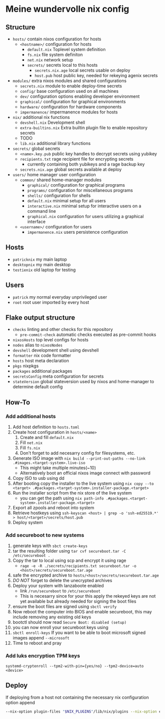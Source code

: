 # Meine wundervolle nix config

## Structure

- `hosts/` contain nixos configuration for hosts
    - `<hostname>/` configuration for hosts
        - `default.nix` Toplevel system definition
        - `fs.nix` file system definiton
        - `net.nix` network setup
        - `secrets/` secrets local to this hosts
            - `secrets.nix.age` local secrets usable on deploy
            - `host.pub` host public key, needed for rekeying agenix secrets
- `modules/` extra nixos modules and shared configurations
    - `secrets.nix` module to enable deploy-time secrets
    - `config/` base configuration used on all machines
    - `dev/` configuration options enabling developer environment
    - `graphical/` configuration for graphical environments
    - `hardware/` configuration for hardware components
    - `impermanence/` impermanence modules for hosts
- `nix/` additional nix functions
    - `devshell.nix` Development shell
    - `extra-builtins.nix` Extra builtin plugin file to enable repository secrets
    - TODO
    - `lib.nix` additional library functions
- `secrets/` global secrets
    - `<name>.key.pub` public key handles to decrypt secrets using yubikey
    - `recipients.txt` rage recipient file for encrypting secrets
        - currently containing both yubikeys and a rage backup key
    - `secrets.nix.age` global secrets available at deploy
- `users/` home manager user configuration
    - `common/` shared home-manager modules
        - `graphical/` configuration for graphical programs
        - `programs/` configuration for miscellaneous programs
        - `shells/` configuration for shells
        - `default.nix` minimal setup for all users
        - `interactive.nix` minimal setup for interactive users on a command line
        - `graphical.nix` configuration for users utilizing a graphical interface
    - `<username>/` configuration for users
        - `impermanence.nix` users persistence configuration

## Hosts
- `patricknix` my main laptop
- `desktopnix` my main desktop
- `testienix` old laptop for testing

## Users
- `patrick` my normal everyday unprivileged user
- `root` root user imported by every host

## Flake output structure
- `checks` linting and other checks for this repository
    - `pre-commit-check` automatic checks executed as pre-commit hooks
- `nixosHosts` top level configs for hosts
- `nodes` alias to `nixosNodes`
- `devshell` development shell using devshell
- `formatter` nix code formatter
- `hosts` host meta declaration
- `pkgs` nixpkgs
- `packages` additional packages
- `secretsConfig` meta configuration for secrets
- `stateVersion` global stateversion used by nixos and home-manager to determine default config

## How-To

### Add additional hosts

1. Add host definition to `hosts.toml`
2. Create host configuration in `hosts/<name>`
    1. Create and fill `default.nix`
    1. Fill `net.nix`
    1. Fill `fs.nix`
    2. Don't forget to add necesarry config for filesystems, etc.
3. Generate ISO image with `nix build --print-out-paths --no-link .#images.<target-system>.live-iso`
    - This might take multiple minutes(~10)
    - Alternatively boot an official nixos image connect with password
3. Copy ISO to usb using dd
3. After booting copy the installer to the live system using `nix copy --to <target> .#packages.<target-system>.installer-package.<target>`
4. Run the installer script from the nix store of the live system
    - you can get the path using `nix path-info .#packages.<target-system>.installer-package.<target>`
4. Export all zpools and reboot into system
6. Retrieve hostkeys using `ssh-keyscan <host> | grep -o 'ssh-ed25519.*' > host/<target>/secrets/host.pub`
5. Deploy system

### Add secureboot to new systems
1. generate keys with `sbct create-keys`
1. tar the resulting folder using `tar cvf secureboot.tar -C /etc/secureboot .`
1. Copy the tar to local using scp and encrypt it using rage
    - `rage -e -R ./secrets/recipients.txt secureboot.tar -o <host>/secrets/secureboot.tar.age`
1. safe the encrypted archive to `hosts/<host>/secrets/secureboot.tar.age`
1. *DO NOT* forget to delete the unecrypted archives
1. Deploy your system with lanzaboote enabled
    - link `/run/secureboot` to `/etc/secureboot`
    - This is necesarry since for your this apply the rekeyed keys are not yet available but already needed for signing the boot files
1. ensure the boot files are signed using `sbctl verify`
1. Now reboot the computer into BIOS and enable secureboot,
    this may include removing any existing old keys
1. bootctl should now read `Secure Boot: disabled (setup)`
1. you can now enroll your secureboot keys using
1. `sbctl enroll-keys`
    If you want to be able to boot microsoft signed images append `--microsoft`
1. Time to reboot and pray

### Add luks encryption TPM keys
`systemd-cryptenroll --tpm2-with-pin={yes/no} --tpm2-device=auto <device>`


## Deploy

If deploying from a host not containing the necessary nix configuration option append
```bash
--nix-option plugin-files "$NIX_PLUGINS"/lib/nix/plugins --nix-option extra-builtins-file ./nix/extra-builtins`
```
